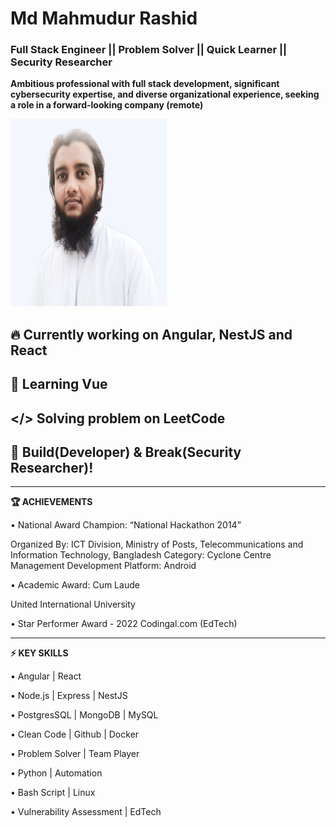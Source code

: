 <!--
**simply-mahmud/simply-mahmud** is a ✨ _special_ ✨ repository because its `README.md` (this file) appears on your GitHub profile.

Here are some ideas to get you started:

- 🔭 I’m currently working on ...
- 🌱 I’m currently learning ...
- 👯 I’m looking to collaborate on ...
- 🤔 I’m looking for help with ...
- 💬 Ask me about ...
- 📫 How to reach me: ...
- 😄 Pronouns: ...
- ⚡ Fun fact: ...
-->
# Md Mahmudur Rashid
### Full Stack Engineer || Problem Solver || Quick Learner || Security Researcher

**Ambitious professional with full stack development, significant cybersecurity expertise, and diverse organizational experience, seeking a role in a forward-looking company (remote)**

<img src="/mahmud-pic.png"  width="250" height="300">

## 🔥 Currently working on Angular, NestJS and React

## 🌱 Learning Vue

## </> Solving problem on LeetCode

## 💖 Build(Developer) & Break(Security Researcher)!
----------------------------------

**🏆 ACHIEVEMENTS**

•	National Award
Champion: “National Hackathon 2014”

Organized By: 
ICT Division, Ministry of Posts, Telecommunications and Information Technology, Bangladesh
Category: Cyclone Centre Management Development Platform: Android

•	Academic Award: Cum Laude

United International University

•	Star Performer Award - 2022
Codingal.com (EdTech)

----------------------------------

**⚡ KEY SKILLS**

•	Angular | React

•	Node.js | Express | NestJS

•	PostgresSQL | MongoDB | MySQL

•	Clean Code | Github | Docker

•	Problem Solver | Team Player

•	Python | Automation

•	Bash Script | Linux

•	Vulnerability Assessment | EdTech

